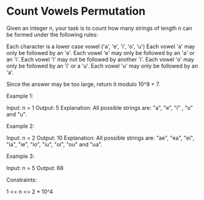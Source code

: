 # Count Vowels Permutation

Given an integer n, your task is to count how many strings of length n can be formed under the following rules:

Each character is a lower case vowel ('a', 'e', 'i', 'o', 'u')
Each vowel 'a' may only be followed by an 'e'.
Each vowel 'e' may only be followed by an 'a' or an 'i'.
Each vowel 'i' may not be followed by another 'i'.
Each vowel 'o' may only be followed by an 'i' or a 'u'.
Each vowel 'u' may only be followed by an 'a'.

Since the answer may be too large, return it modulo 10^9 + 7.

Example 1:

Input: n = 1
Output: 5
Explanation: All possible strings are: "a", "e", "i" , "o" and "u".

Example 2:

Input: n = 2
Output: 10
Explanation: All possible strings are: "ae", "ea", "ei", "ia", "ie", "io", "iu", "oi", "ou" and "ua".

Example 3:

Input: n = 5
Output: 68

Constraints:

1 <= n <= 2 * 10^4
